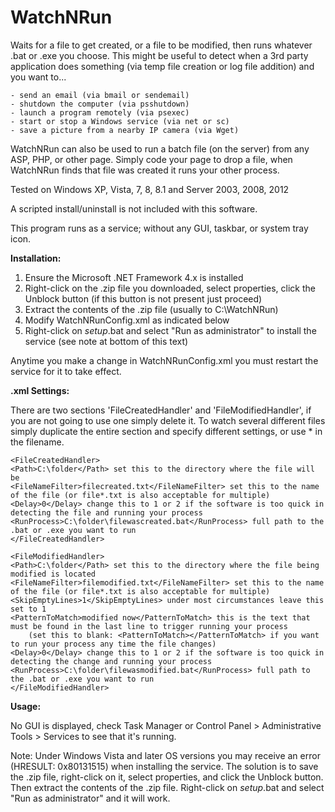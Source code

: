# WatchNRun
Waits for a file to get created, or a file to be modified, then runs whatever .bat or .exe you choose.
This might be useful to detect when a 3rd party application does something (via temp file creation or log file addition) and you want to...

    - send an email (via bmail or sendemail)
    - shutdown the computer (via psshutdown)
    - launch a program remotely (via psexec)
    - start or stop a Windows service (via net or sc)
    - save a picture from a nearby IP camera (via Wget)

WatchNRun can also be used to run a batch file (on the server) from any ASP, PHP, or other page.
Simply code your page to drop a file, when WatchNRun finds that file was created it runs your other process.

Tested on Windows XP, Vista, 7, 8, 8.1 and Server 2003, 2008, 2012

A scripted install/uninstall is not included with this software.

This program runs as a service; without any GUI, taskbar, or system tray icon.

<b>Installation:</b>

1) Ensure the Microsoft .NET Framework 4.x is installed
2) Right-click on the .zip file you downloaded, select properties, click the Unblock button (if this button is not present just proceed)
3) Extract the contents of the .zip file (usually to C:\WatchNRun)
4) Modify WatchNRunConfig.xml as indicated below
5) Right-click on _setup_.bat and select "Run as administrator" to install the service (see note at bottom of this text)

Anytime you make a change in WatchNRunConfig.xml you must restart the service for it to take effect.

<b>.xml Settings:</b>

There are two sections 'FileCreatedHandler' and 'FileModifiedHandler', if you are not going to use one simply delete it. To watch several different files simply duplicate the entire section and specify different settings, or use * in the filename.

    <FileCreatedHandler>
    <Path>C:\folder</Path> set this to the directory where the file will be
    <FileNameFilter>filecreated.txt</FileNameFilter> set this to the name of the file (or file*.txt is also acceptable for multiple)
    <Delay>0</Delay> change this to 1 or 2 if the software is too quick in detecting the file and running your process
    <RunProcess>C:\folder\filewascreated.bat</RunProcess> full path to the .bat or .exe you want to run
    </FileCreatedHandler>

    <FileModifiedHandler>    
    <Path>C:\folder</Path> set this to the directory where the file being modified is located
    <FileNameFilter>filemodified.txt</FileNameFilter> set this to the name of the file (or file*.txt is also acceptable for multiple)
    <SkipEmptyLines>1</SkipEmptyLines> under most circumstances leave this set to 1
    <PatternToMatch>modified now</PatternToMatch> this is the text that must be found in the last line to trigger running your process
        (set this to blank: <PatternToMatch></PatternToMatch> if you want to run your process any time the file changes)
    <Delay>0</Delay> change this to 1 or 2 if the software is too quick in detecting the change and running your process
    <RunProcess>C:\folder\filewasmodified.bat</RunProcess> full path to the .bat or .exe you want to run
    </FileModifiedHandler>

<b>Usage:</b>

No GUI is displayed, check Task Manager or Control Panel > Administrative Tools > Services to see that it's running.

Note: Under Windows Vista and later OS versions you may receive an error (HRESULT: 0x80131515) when installing the service.
The solution is to save the .zip file, right-click on it, select properties, and click the Unblock button.
Then extract the contents of the .zip file. Right-click on _setup_.bat and select "Run as administrator" and it will work.
